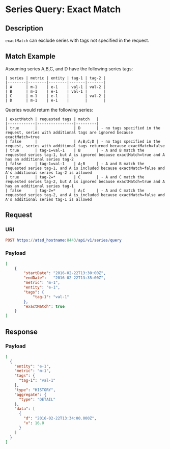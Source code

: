 # Series Query: Exact Match

## Description

`exactMatch` can exclude series with tags not specified in the request.

## Match Example

Assuming series A,B,C, and D have the following series tags:

```ls
| series | metric | entity | tag-1 | tag-2 |
|--------|--------|--------|-------|-------|
| A      | m-1    | e-1    | val-1 | val-2 |
| B      | m-1    | e-1    | val-1 |       |
| C      | m-1    | e-1    |       | val-2 |
| D      | m-1    | e-1    |       |       |
```

Queries would return the following series:

```ls
| exactMatch | requested tags | match   | 
|------------|----------------|---------| 
| true       |                | D       | - no tags specified in the request, series with additional tags are ignored because exactMatch=true
| false      |                | A;B;C;D | - no tags specified in the request, series with additional tags returned because exactMatch=false
| true       | tag-1=val-1    | B       | - A and B match the requested series tag-1, but A is ignored because exactMatch=true and A has an additional series tag-2
| false      | tag-1=val-1    | A;B     | - A and B match the requested series tag-1, and A is included because exactMatch=false and A's additional series tag-2 is allowed 
| true       | tag-2=*        | C       | - A and C match the requested series tag-2, but A is ignored because exactMatch=true and A has an additional series tag-1
| false      | tag-2=*        | A;C     | - A and C match the requested series tag-2, and A is included because exactMatch=false and A's additional series tag-1 is allowed 
```

## Request

### URI

```elm
POST https://atsd_hostname:8443/api/v1/series/query
```

### Payload

```json
[
    {
        "startDate": "2016-02-22T13:30:00Z",
        "endDate":   "2016-02-22T13:35:00Z",
        "metric": "m-1",		
        "entity": "e-1",
        "tags": { 
            "tag-1": "val-1"
		},
		"exactMatch": true
    }
]
```

## Response

### Payload

```json
[
  {
    "entity": "e-1",
    "metric": "m-1",
    "tags": {
      "tag-1": "val-1"
    },
    "type": "HISTORY",
    "aggregate": {
      "type": "DETAIL"
    },
    "data": [
      {
        "d": "2016-02-22T13:34:00.000Z",
        "v": 16.0
      }
    ]
  }
]
```
